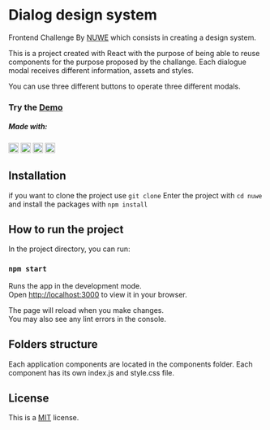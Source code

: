 # Dialog design system

Frontend Challenge By [NUWE](https://nuwe.io) which consists in creating a design system.

This is a project created with React with the purpose of being able to reuse components for the purpose proposed by the challange. Each dialogue modal receives different information, assets and styles.

You can use three different buttons to operate three different modals.

### Try the [Demo](https://nuwe-dialog-design-system.vercel.app/)



##### Made with:

<span>
<img src="https://img.shields.io/badge/JavaScript-525e5b?logo=javascript&logoColor=F7DF1E" alt="JavaScript logo" title="JavaScript" height="20" />
<img src="https://img.shields.io/badge/React-525e5b?logo=react&logoColor=61DAFB" alt="React Native logo" title="React" height="20" />
<img src="https://img.shields.io/badge/CSS3-525e5b?logo=css3&logoColor=1572B6" alt="CSS3 logo" title="CSS3" height="20" />
<img src="https://img.shields.io/badge/HTML5-525e5b?logo=html5&logoColor=E34F26" alt="HTML5 logo" title="HTML5" height="20" />
</span>

## Installation

if you want to clone the project use `git clone` Enter the project with `cd nuwe` and install the packages with `npm install`

## How to run the project

In the project directory, you can run:

### `npm start`

Runs the app in the development mode.\
Open [http://localhost:3000](http://localhost:3000) to view it in your browser.

The page will reload when you make changes.\
You may also see any lint errors in the console.

## Folders structure

Each application components are located in the components folder. Each component has its own index.js and style.css file.

## License

This is a [MIT](https://opensource.org/licenses/MIT) license.
